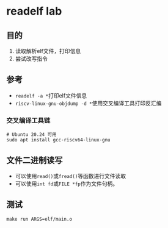 # readelf lab

## 目的

1. 读取解析elf文件，打印信息
1. 尝试改写指令

## 参考

- `readelf -a *`打印elf文件信息
- `riscv-linux-gnu-objdump -d *`使用交叉编译工具打印反汇编

### 交叉编译工具链

```shell
# Ubuntu 20.24 可用
sudo apt install gcc-riscv64-linux-gnu
```

## 文件二进制读写

- 可以使用`read()`或`fread()`等函数进行文件读取
- 可以使用`int fd`或`FILE *fp`作为文件句柄。

## 测试

```shell
make run ARGS=elf/main.o
```

